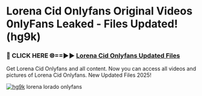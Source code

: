 # Lorena Cid Onlyfans Original Videos 0nlyFans Leaked - Files Updated! (hg9k)

<h3>🔴 CLICK HERE 🌐==►► <a href="https://best4dudes.click/HH4t6V" rel="nofollow">Lorena Cid Onlyfans Updated Files</a></h3>

Get Lorena Cid Onlyfans and all content. Now you can access all videos and pictures of Lorena Cid Onlyfans. New Updated Files 2025!

[![hg9k](https://github.com/user-attachments/assets/8c521d6e-e6e3-4a75-9320-d58ab9d79d5b)](https://best4dudes.click/HH4t6V)
lorena lorado onlyfans